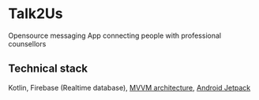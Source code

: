 # Talk2Us
Opensource messaging App connecting people with professional counsellors

## Technical stack
Kotlin, Firebase (Realtime database), [MVVM architecture](https://developer.android.com/jetpack/docs/guide), [Android Jetpack](https://developer.android.com/jetpack)

